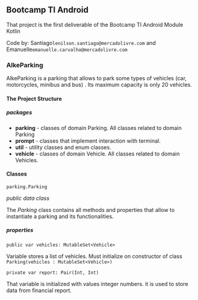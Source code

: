 <h2>Bootcamp TI Android</h2>
<p>That project is the first deliverable of the Bootcamp TI Android Module Kotlin</p>
<p>Code by: Santiago<code>lenilson.santiago@mercadolivre.com</code> and Emanuelle<code>emanuelle.carvalho@mercadolivre.com </code>
<h3>AlkeParking</h3>
<p>AlkeParking is a parking that allows to park some types of vehicles (car, motorcycles, minibus and bus) . Its maximum capacity is only 20 vehicles. </p>
<h4>The Project Structure</h4>

<h5>packages</h5>
<ul>
    <li><b>parking</b> - classes of domain Parking. All classes related to domain Parking</li>
    <li><b>prompt</b> - classes that implement interaction with terminal.</li>
    <li><b>util</b> - utility classes and enum classes.</li>
    <li><b>vehicle</b> - classes of domain Vehicle. All classes related to domain Vehicles.</li>
</ul>

<h4>Classes</h4>
<code>parking.Parking</code>
<p><i>public data class</i></p>
<p>The <i>Parking</i> class contains all methods and properties that allow to instantiate a parking and its functionalities. </p>
<h5>properties</h5>
<code>public var vehicles: MutableSet&#x0003C;Vehicle&#x0003E;</code>
<p>Variable stores a list of vehicles. Must initialize on constructor of class <code>Parking(vehicles : MutableSet&#x0003C;Vehicle&#x0003E;)</code></p>
<code>private var report: Pair(Int, Int)</code>
<p>That variable is initialized with values integer numbers. it is used to store data from financial report.</p>
